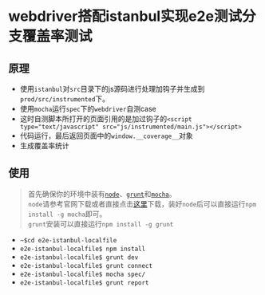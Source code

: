 # webdriver搭配istanbul实现e2e测试分支覆盖率测试

## 原理

+ 使用`istanbul`对`src`目录下的js源码进行处理加钩子并生成到`prod/src/instrumented`下。
+ 使用`mocha`运行`spec`下的`webdriver`自测case
+ 这时自测脚本所打开的页面引用的是加过钩子的`<script type="text/javascript" src="js/instrumented/main.js"></script>`
+ 代码运行，最后返回页面中的`window.__coverage__`对象
+ 生成覆盖率统计

## 使用

> 首先确保你的环境中装有[`node`](https://nodejs.org/)、[`grunt`](http://www.gruntjs.net/)和[`mocha`](https://mochajs.org/)。 <br>
`node`请参考官网下载或者直接点击[这里](https://nodejs.org/dist/v5.9.1/node-v5.9.1.pkg)下载，装好`node`后可以直接运行`npm install -g mocha`即可。<br>
`grunt`安装可以直接运行`npm install -g grunt`

+ `~$cd e2e-istanbul-localfile`
+ `e2e-istanbul-localfile$ npm install`
+ `e2e-istanbul-localfile$ grunt dev`
+ `e2e-istanbul-localfile$ grunt connect`
+ `e2e-istanbul-localfile$ mocha spec/`
+ `e2e-istanbul-localfile$ grunt report`
